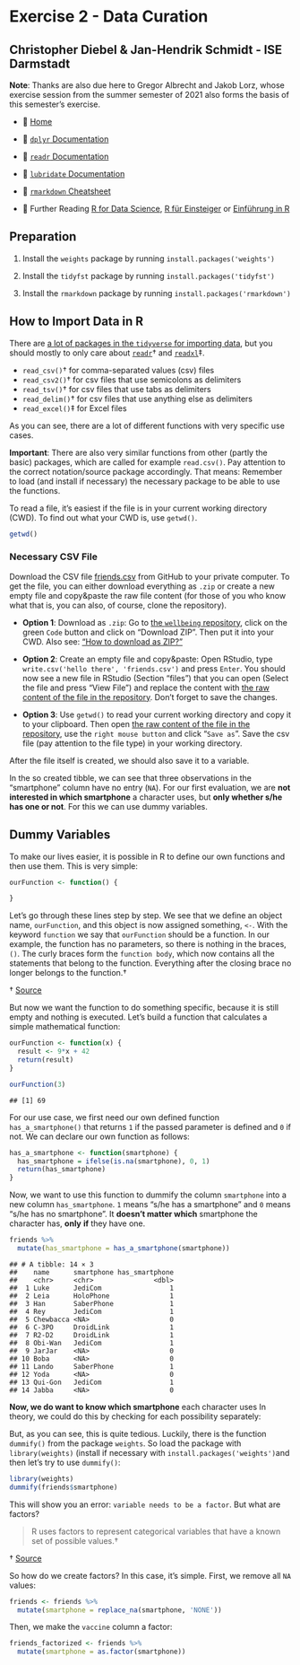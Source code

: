 Exercise 2 - Data Curation
================

## Christopher Diebel & Jan-Hendrik Schmidt - ISE Darmstadt

**Note**: Thanks are also due here to Gregor Albrecht and Jakob Lorz,
whose exercise session from the summer semester of 2021 also forms the
basis of this semester’s exercise.

- :house_with_garden: [Home](./README.md)

- :open_book: [`dplyr`
  Documentation](https://dplyr.tidyverse.org/reference/index.html)

- :open_book: [`readr`
  Documentation](https://readr.tidyverse.org/reference/index.html)

- :open_book: [`lubridate`
  Documentation](https://lubridate.tidyverse.org/reference/index.html)

- :open_book: [`rmarkdown` Cheatsheet](./rmarkdown-cheatsheet-2.0.pdf)

- :open_book: Further Reading [R for Data
  Science](https://r4ds.had.co.nz/), [R für
  Einsteiger](http://aproxy.ulb.tu-darmstadt.de:2058/book/index.cfm?bok_id=1993358)
  or [Einführung in
  R](https://methodenlehre.github.io/einfuehrung-in-R/index.html)

## Preparation

1.  Install the `weights` package by running
    `install.packages('weights')`

2.  Install the `tidyfst` package by running
    `install.packages('tidyfst')`

3.  Install the `rmarkdown` package by running
    `install.packages('rmarkdown')`

## How to Import Data in R

There are [a lot of packages in the `tidyverse` for importing
data](https://www.tidyverse.org/packages/#import), but you should mostly
to only care about [`readr`](https://readr.tidyverse.org/)† and
[`readxl`](https://readxl.tidyverse.org/)‡.

- `read_csv()`† for comma-separated values (csv) files
- `read_csv2()`† for csv files that use semicolons as delimiters
- `read_tsv()`† for csv files that use tabs as delimiters
- `read_delim()`† for csv files that use anything else as delimiters
- `read_excel()`‡ for Excel files

As you can see, there are a lot of different functions with very
specific use cases.

**Important**: There are also very similar functions from other (partly
the basic) packages, which are called for example `read.csv()`. Pay
attention to the correct notation/source package accordingly. That
means: Remember to load (and install if necessary) the necessary package
to be able to use the functions.

To read a file, it’s easiest if the file is in your current working
directory (CWD). To find out what your CWD is, use `getwd()`.

``` r
getwd()
```

### Necessary CSV File

Download the CSV file [friends.csv](./friends.csv) from GitHub to your
private computer. To get the file, you can either download everything as
`.zip` or create a new empty file and copy&paste the raw file content
(for those of you who know what that is, you can also, of course, clone
the repository).

- **Option 1**: Download as `.zip`: Go to [the `wellbeing`
  repository](https://github.com/tud-ise/Wellbeing_SoSe2023), click on
  the green `Code` button and click on “Download ZIP”. Then put it into
  your CWD. Also see: [“How to download as
  ZIP?”](https://stackoverflow.com/questions/2751227/how-to-download-source-in-zip-format-from-github)

- **Option 2**: Create an empty file and copy&paste: Open RStudio, type
  `write.csv('hello there', 'friends.csv')` and press `Enter`. You
  should now see a new file in RStudio (Section “files”) that you can
  open (Select the file and press “View File”) and replace the content
  with [the raw content of the file in the
  repository](https://raw.githubusercontent.com/tud-ise/Wellbeing_SoSe2023/main/Exercises/Exercise%202/friends.csv).
  Don’t forget to save the changes.

- **Option 3**: Use `getwd()` to read your current working directory and
  copy it to your clipboard. Then open [the raw content of the file in
  the
  repository](https://raw.githubusercontent.com/tud-ise/Wellbeing_SoSe2023/main/Exercises/Exercise%202/friends.csv),
  use the `right mouse button` and click “`Save as`”. Save the csv file
  (pay attention to the file type) in your working directory.

After the file itself is created, we should also save it to a variable.

In the so created tibble, we can see that three observations in the
“smartphone” column have no entry (`NA`). For our first evaluation, we
are **not interested in which smartphone** a character uses, but **only
whether s/he has one or not**. For this we can use dummy variables.

## Dummy Variables

To make our lives easier, it is possible in R to define our own
functions and then use them. This is very simple:

``` r
ourFunction <- function() {

}
```

Let’s go through these lines step by step. We see that we define an
object name, `ourFunction`, and this object is now assigned something,
`<-`. With the keyword `function` we say that `ourFunction` should be a
function. In our example, the function has no parameters, so there is
nothing in the braces, `()`. The curly braces form the `function body`,
which now contains all the statements that belong to the function.
Everything after the closing brace no longer belongs to the function.†

† [Source](https://r-coding.de/blog/funktionen-in-r/)

But now we want the function to do something specific, because it is
still empty and nothing is executed. Let’s build a function that
calculates a simple mathematical function:

``` r
ourFunction <- function(x) {
  result <- 9*x + 42
  return(result)
}

ourFunction(3)
```

    ## [1] 69

For our use case, we first need our own defined function
`has_a_smartphone()` that returns `1` if the passed parameter is defined
and `0` if not. We can declare our own function as follows:

``` r
has_a_smartphone <- function(smartphone) {
  has_smartphone = ifelse(is.na(smartphone), 0, 1)
  return(has_smartphone)
}
```

Now, we want to use this function to dummify the column `smartphone`
into a new column `has_smartphone`. `1` means “s/he has a smartphone”
and `0` means “s/he has no smartphone”. It **doesn’t matter which**
smartphone the character has, **only** **if** they have one.

``` r
friends %>% 
  mutate(has_smartphone = has_a_smartphone(smartphone))
```

    ## # A tibble: 14 × 3
    ##    name      smartphone has_smartphone
    ##    <chr>     <chr>               <dbl>
    ##  1 Luke      JediCom                 1
    ##  2 Leia      HoloPhone               1
    ##  3 Han       SaberPhone              1
    ##  4 Rey       JediCom                 1
    ##  5 Chewbacca <NA>                    0
    ##  6 C-3PO     DroidLink               1
    ##  7 R2-D2     DroidLink               1
    ##  8 Obi-Wan   JediCom                 1
    ##  9 JarJar    <NA>                    0
    ## 10 Boba      <NA>                    0
    ## 11 Lando     SaberPhone              1
    ## 12 Yoda      <NA>                    0
    ## 13 Qui-Gon   JediCom                 1
    ## 14 Jabba     <NA>                    0

**Now, we do want to know which smartphone** each character uses In
theory, we could do this by checking for each possibility separately:

But, as you can see, this is quite tedious. Luckily, there is the
function `dummify()` from the package `weights`. So load the package
with `library(weights)` (install if necessary with
`install.packages('weights')`and then let’s try to use `dummify()`:

``` r
library(weights)
dummify(friends$smartphone)
```

This will show you an error: `variable needs to be a factor`. But what
are factors?

> R uses factors to represent categorical variables that have a known
> set of possible values.†

† [Source](https://r4ds.had.co.nz/factors.html?q=fac#creating-factors)

So how do we create factors? In this case, it’s simple. First, we remove
all `NA` values:

``` r
friends <- friends %>% 
  mutate(smartphone = replace_na(smartphone, 'NONE'))
```

Then, we make the `vaccine` column a factor:

``` r
friends_factorized <- friends %>% 
  mutate(smartphone = as.factor(smartphone))
```
